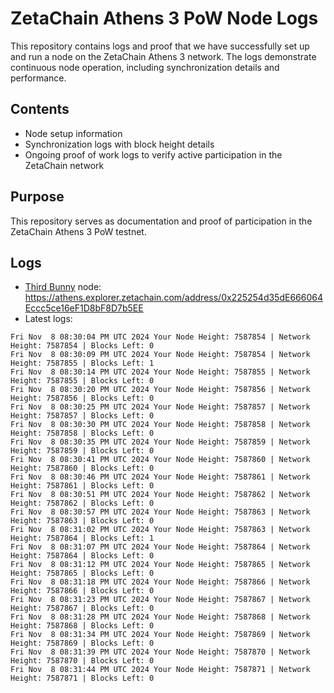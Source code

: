 # ZetaChain Athens 3 PoW Node Logs
This repository contains logs and proof that we have successfully set up and run a node on the ZetaChain Athens 3 network. The logs demonstrate continuous node operation, including synchronization details and performance.

## Contents
- Node setup information
- Synchronization logs with block height details
- Ongoing proof of work logs to verify active participation in the ZetaChain network

## Purpose
This repository serves as documentation and proof of participation in the ZetaChain Athens 3 PoW testnet.

## Logs

- [Third Bunny](https://thirdbunny.xyz/) node: https://athens.explorer.zetachain.com/address/0x225254d35dE666064Eccc5ce16eF1D8bF8D7b5EE
- Latest logs:
```
Fri Nov  8 08:30:04 PM UTC 2024 Your Node Height: 7587854 | Network Height: 7587854 | Blocks Left: 0
Fri Nov  8 08:30:09 PM UTC 2024 Your Node Height: 7587854 | Network Height: 7587855 | Blocks Left: 1
Fri Nov  8 08:30:14 PM UTC 2024 Your Node Height: 7587855 | Network Height: 7587855 | Blocks Left: 0
Fri Nov  8 08:30:20 PM UTC 2024 Your Node Height: 7587856 | Network Height: 7587856 | Blocks Left: 0
Fri Nov  8 08:30:25 PM UTC 2024 Your Node Height: 7587857 | Network Height: 7587857 | Blocks Left: 0
Fri Nov  8 08:30:30 PM UTC 2024 Your Node Height: 7587858 | Network Height: 7587858 | Blocks Left: 0
Fri Nov  8 08:30:35 PM UTC 2024 Your Node Height: 7587859 | Network Height: 7587859 | Blocks Left: 0
Fri Nov  8 08:30:41 PM UTC 2024 Your Node Height: 7587860 | Network Height: 7587860 | Blocks Left: 0
Fri Nov  8 08:30:46 PM UTC 2024 Your Node Height: 7587861 | Network Height: 7587861 | Blocks Left: 0
Fri Nov  8 08:30:51 PM UTC 2024 Your Node Height: 7587862 | Network Height: 7587862 | Blocks Left: 0
Fri Nov  8 08:30:57 PM UTC 2024 Your Node Height: 7587863 | Network Height: 7587863 | Blocks Left: 0
Fri Nov  8 08:31:02 PM UTC 2024 Your Node Height: 7587863 | Network Height: 7587864 | Blocks Left: 1
Fri Nov  8 08:31:07 PM UTC 2024 Your Node Height: 7587864 | Network Height: 7587864 | Blocks Left: 0
Fri Nov  8 08:31:12 PM UTC 2024 Your Node Height: 7587865 | Network Height: 7587865 | Blocks Left: 0
Fri Nov  8 08:31:18 PM UTC 2024 Your Node Height: 7587866 | Network Height: 7587866 | Blocks Left: 0
Fri Nov  8 08:31:23 PM UTC 2024 Your Node Height: 7587867 | Network Height: 7587867 | Blocks Left: 0
Fri Nov  8 08:31:28 PM UTC 2024 Your Node Height: 7587868 | Network Height: 7587868 | Blocks Left: 0
Fri Nov  8 08:31:34 PM UTC 2024 Your Node Height: 7587869 | Network Height: 7587869 | Blocks Left: 0
Fri Nov  8 08:31:39 PM UTC 2024 Your Node Height: 7587870 | Network Height: 7587870 | Blocks Left: 0
Fri Nov  8 08:31:44 PM UTC 2024 Your Node Height: 7587871 | Network Height: 7587871 | Blocks Left: 0
```
